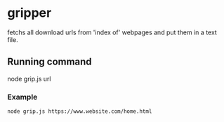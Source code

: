 # gripper
fetchs all download urls from 'index of' webpages and put them in a text file.


## Running command
node grip.js url

### Example
```sh
node grip.js https://www.website.com/home.html
```
